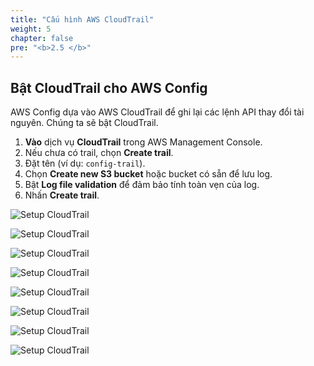 ```yaml
---
title: "Cấu hình AWS CloudTrail"
weight: 5
chapter: false
pre: "<b>2.5 </b>"
---
```


## Bật CloudTrail cho AWS Config

AWS Config dựa vào AWS CloudTrail để ghi lại các lệnh API thay đổi tài nguyên. Chúng ta sẽ bật CloudTrail.

1. **Vào** dịch vụ **CloudTrail** trong AWS Management Console.
2. Nếu chưa có trail, chọn **Create trail**.
3. Đặt tên (ví dụ: `config-trail`).
4. Chọn **Create new S3 bucket** hoặc bucket có sẵn để lưu log.
5. Bật **Log file validation** để đảm bảo tính toàn vẹn của log.
6. Nhấn **Create trail**.

![Setup CloudTrail](/images/2.5/016.png?featherlight=false&width=90pc)

![Setup CloudTrail](/images/2.5/017.png?featherlight=false&width=90pc)

![Setup CloudTrail](/images/2.5/018.png?featherlight=false&width=90pc)

![Setup CloudTrail](/images/2.5/019.png?featherlight=false&width=90pc)

![Setup CloudTrail](/images/2.5/020.png?featherlight=false&width=90pc)

![Setup CloudTrail](/images/2.5/021.png?featherlight=false&width=90pc)

![Setup CloudTrail](/images/2.5/022.png?featherlight=false&width=90pc)

![Setup CloudTrail](/images/2.5/023.png?featherlight=false&width=90pc)

